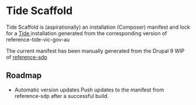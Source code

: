 # Tide Scaffold

Tide Scaffold is (aspirationally) an installation (Composer) manifest and lock 
for a [ Tide ](https://github.com/dpc-sdp/tide) installation generated from the corresponding version of 
reference-tide-vic-gov-au

The current manifest has been manually generated from the Drupal 9 WIP of 
[ reference-sdp ](https://github.com/dpc-sdp/reference-sdp-vic-gov-au/pull/39)

## Roadmap
* Automatic version updates
  Push updates to the manifest from reference-sdp 
  after a successful build. 
